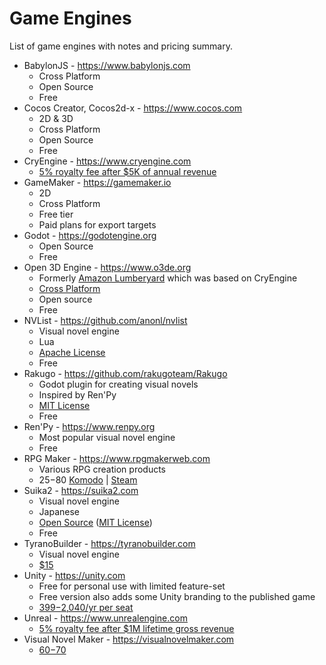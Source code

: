 # Game Engines

List of game engines with notes and pricing summary.

- BabylonJS - https://www.babylonjs.com
	- Cross Platform
	- Open Source
	- Free
- Cocos Creator, Cocos2d-x - https://www.cocos.com
	- 2D & 3D
	- Cross Platform
	- Open Source
	- Free
- CryEngine - https://www.cryengine.com
	- [5% royalty fee after $5K of annual revenue](https://www.cryengine.com/support/view/licensing)
- GameMaker - https://gamemaker.io
	- 2D
	- Cross Platform
	- Free tier
	- Paid plans for export targets
- Godot - https://godotengine.org
	- Open Source
	- Free
- Open 3D Engine - https://www.o3de.org
	- Formerly [Amazon Lumberyard](https://en.wikipedia.org/wiki/Amazon_Lumberyard) which was based on CryEngine
	- [Cross Platform](https://www.o3de.org/docs/welcome-guide/supported-platforms/)
	- Open source
	- Free
- NVList - https://github.com/anonl/nvlist
	- Visual novel engine
	- Lua
	- [Apache License](https://github.com/anonl/nvlist/blob/master/LICENSE)
	- Free
- Rakugo - https://github.com/rakugoteam/Rakugo
	- Godot plugin for creating visual novels
	- Inspired by Ren'Py
	- [MIT License](https://github.com/rakugoteam/Rakugo/blob/main/LICENSE)
	- Free
- Ren'Py - https://www.renpy.org
	- Most popular visual novel engine
	- Free
- RPG Maker - https://www.rpgmakerweb.com
	- Various RPG creation products
	- $25-$80 [Komodo](https://plaza-us.komodo.jp/collections/rpg-maker) | [Steam](https://store.steampowered.com/search/?developer=Gotcha%20Gotcha%20Games)
- Suika2 - https://suika2.com
	- Visual novel engine
	- Japanese
	- [Open Source](https://github.com/suika2engine/suika2) ([MIT License](https://github.com/suika2engine/suika2))
	- Free
- TyranoBuilder - https://tyranobuilder.com
	- Visual novel engine
	- [$15](https://tyranobuilder.com/buynow)
- Unity - https://unity.com
	- Free for personal use with limited feature-set
	- Free version also adds some Unity branding to the published game
	- [$399-$2,040/yr per seat](https://store.unity.com/compare-plans)
- Unreal - https://www.unrealengine.com
	- [5% royalty fee after $1M lifetime gross revenue](https://www.unrealengine.com/en-US/eula/unreal)
- Visual Novel Maker - https://visualnovelmaker.com
	- [$60-$70](https://store.steampowered.com/app/495480/Visual_Novel_Maker/)
